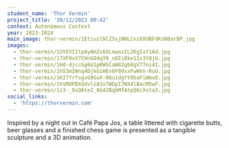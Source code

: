```yaml
---
student_name: 'Thor Vermin'
project_title: '30/12/2023 00:42'
context: Autonomous Context
year: 2023-2024
main_image: thor-vermin/1EtiuzlNlZ5sjNNLCni0XUBFdKsN0arBP.jpg
images:
  - thor-vermin/1UYEVIItpAyAHZs6XLewozIL2KgIxY1Ad.jpg
  - thor-vermin/17XF0xX7CHnG84qY9_nEEi8ke11s3t8jU.jpg
  - thor-vermin/1Hd-djccGg6U1pRWSCaW82gb8gV77ni4I.jpg
  - thor-vermin/1hS3m2Wnq4DjkGiHEv6F09xxFwWVn-RuU.jpg
  - thor-vermin/1KI7frfsgvG0GuX-06u1dgYtObaFiWmvD.jpg
  - thor-vermin/1VsMOPBXddvlzA3x7WDpI7WX4lBacM5wF.jpg
  - thor-vermin/1z3-_9sQAteZ_6G42BqbMfAtpQ6cXsta3.jpg
social_links:
  - 'https://thorvermin.com'
---
```


Inspired by a night out in Café Papa Jos, a table littered with cigarette butts, beer glasses and a finished chess game is presented as a tangible sculpture and a 3D animation.
